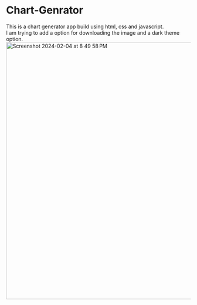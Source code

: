 # Chart-Genrator
This is a chart generator app build using html, css and javascript.
<br>
I am trying to add a option for downloading the image and a dark theme option.
<br>
<img width="700" alt="Screenshot 2024-02-04 at 8 49 58 PM" src="https://github.com/Ankit200004/Chart-Genrator/assets/152876576/f69a4ea2-b2b9-485c-8ef2-4af4995f080d">
